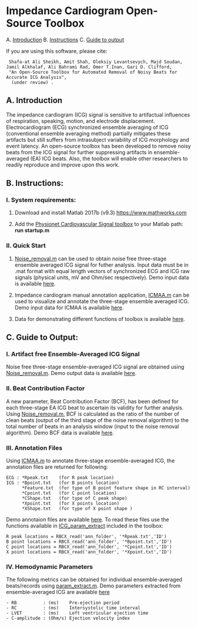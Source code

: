 # Impedance Cardiogram Open-Source Toolbox

A. [Introduction](#intro)
B. [Instructions](#fullinst) 
C. [Guide to output](#output) 

If you are using this software, please cite:
```
 Shafa-at Ali Sheikh, Amit Shah, Oleksiy Levantsevych, Majd Soudan, Jamil Alkhalaf, Ali Bahrami Rad, Omer T.Inan, Gari D. Clifford, 
 "An Open-Source Toolbox for Automated Removal of Noisy Beats for Accurate ICG Analysis", 
  (under review) .
```   

<a name="intro"></a>
## A. Introduction
The impedance cardiogram (ICG) signal is sensitive to artifactual influences of respiration, speaking, motion, and electrode displacement.  Electrocardiogram  (ECG)  synchronized  ensemble averaging of ICG (conventional  ensemble  averaging method) partially mitigates these artifacts but still suffers from intrasubject variability of ICG morphology and event latency. An open-source toolbox has been developed to remove noisy beats from the ICG signal for further suppressing artifacts in ensemble-averaged (EA) ICG beats. Also, the toolbox will enable other researchers to readily reproduce and improve upon this work. 


<a name="fullinst"></a>
## B. Instructions: 
### I. System requirements:
   
1)  Download and install Matlab 2017b (v9.3) https://www.mathworks.com

2)  Add the [Physionet Cardiovascular Signal toolbox](https://github.com/cliffordlab/PhysioNet-Cardiovascular-Signal-Toolbox) to your Matlab path: **run startup.m**
    
### II. Quick Start

1)  [Noise_removal.m](https://github.com/cliffordlab/ICG_OSToolbox/tree/master/ICG_Noise_Removal) can be used to obtain noise free three-stage ensemble averaged ICG signal for futher analysis. Input data must be in .mat format with equal length vectors of synchronized ECG and ICG raw signals (physical units, mV and Ohm/sec respectively). Demo input data is available [here](https://github.com/cliffordlab/ICG_OSToolbox/tree/master/ICG_ECG_Demo_Data/ECG_ICG_Data).

2) Impedance cardiogram manual annotation application, [ICMAA.m](https://github.com/cliffordlab/ICG_OSToolbox/tree/master/ICG_Annotation#impedance-cardiogram-manual-annotation-application-icmaa) can be used to visualize and annotate the three-stage ensemble averaged ICG. Demo input data for ICMAA is available [here](https://github.com/cliffordlab/ICG_OSToolbox/tree/master/ICG_ECG_Demo_Data/Ensemble_Averaged_ECG_ICG).

3) Data for demonstrating different functions of toolbox is available [here](https://github.com/cliffordlab/ICG_OSToolbox/tree/master/ICG_ECG_Demo_Data).

<a name="output"></a>
## C. Guide to Output:

### I. Artifact free Ensemble-Averaged ICG Signal
Noise free three-stage ensemble-averaged ICG signal are obtained using [Noise_removal.m](https://github.com/cliffordlab/ICG_OSToolbox/tree/master/ICG_Noise_Removal). Demo output data is available [here](https://github.com/cliffordlab/ICG_OSToolbox/tree/master/ICG_ECG_Demo_Data/Ensemble_Averaged_ECG_ICG).

### II. Beat Contribution Factor
A new parameter, Beat Contribution Factor (BCF), has been defined for each three-stage EA ICG beat to ascertain its validity for further analysis. Using [Noise_removal.m](https://github.com/cliffordlab/ICG_OSToolbox/tree/master/ICG_Noise_Removal), BCF is calculated as the ratio of the number of clean beats (output of the third stage of the noise removal algorithm) to the total number of beats in an analysis window (input to the noise removal algorithm). Demo BCF data is available [here](https://github.com/cliffordlab/ICG_OSToolbox/tree/master/ICG_ECG_Demo_Data/Ensemble_Averaged_ECG_ICG).

### III. Annotation Files
Using [ICMAA.m](https://github.com/cliffordlab/ICG_OSToolbox/tree/master/ICG_Annotation#impedance-cardiogram-manual-annotation-application-icmaa) to annotate three-stage ensemble-averaged ICG, the annotation files are returned for following:  

    ECG : *Rpeak.txt    (for R peak location)
    ICG : *Bpoint.txt   (for B points location)
          *Feature.txt  (for type of B point feature shape in RC interval)
          *Cpoint.txt   (for C point location)
          *CShape.txt   (for type of C peak shape)
          *Xpoint.txt   (for X points location)
          *XShape.txt   (for type of X point shape )

Demo annotaion files are available [here](https://github.com/cliffordlab/ICG_OSToolbox/tree/master/ICG_ECG_Demo_Data/Sample_Annotations_by_ICMAA). To read these files use the functions available in [ICG_param_extract](https://github.com/cliffordlab/ICG_OSToolbox/tree/master/ICG_param_extract) included in the toolbox:

    R peak locations = RBCX_read('ann_folder', '*Rpeak.txt','ID')
    B point locations = RBCX_read('ann_folder', '*Bpoint.txt','ID')
    C point locations = RBCX_read('ann_folder', '*Cpoint.txt','ID')
    X point locations = RBCX_read('ann_folder', '*Xpoint.txt','ID')
    

### IV. Hemodynamic Parameters 
The following metrics can be obtained for individual ensemble-averaged beats/records using [param_extract.m](https://github.com/cliffordlab/ICG_OSToolbox/blob/master/ICG_param_extract). Demo parameters extracted from ensemble-averaged ICG are available [here](https://github.com/cliffordlab/ICG_OSToolbox/tree/master/ICG_ECG_Demo_Data/Sample_Parameters_Extracted)

    - RB          : (ms)    Pre-ejection period
    - RC          : (ms)    Intersystolic time interval
    - LVET        : (ms)    Left ventricular ejection time
    - C-amplitude : (Ohm/s) Ejection velocity index



